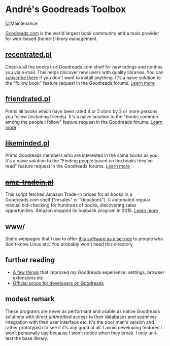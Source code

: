 # André's Goodreads Toolbox

![Maintenance](https://img.shields.io/maintenance/yes/2018.svg)

[Goodreads.com](http://www.goodreads.com/) is the world largest book community 
and a tools provider for web-based (home-)library management.


## [recentrated.pl](recentrated.md)

Checks all the books in a Goodreads.com shelf for new ratings and notifies you
via e-mail. This helps discover new users with quality libraries.
You can [subscribe there](https://andre-st.github.io/goodreads/) if you don't
want to install anything.
It's a naive solution to the "follow book" feature request in the Goodreads forums. 
[Learn more](recentrated.md)


## [friendrated.pl](friendrated.md)

Prints all books which have been rated 4 or 5 stars by 3 or more persons you
follow (including friends). It's a naive solution to the "books common
among the people I follow" feature request in the Goodreads forums.
[Learn more](friendrated.md)


## [likeminded.pl](likeminded.md)

Prints Goodreads members who are interested in the same books as you.
It's a naive solution to the "Finding people based on the books they've read"
feature request in the Goodreads forums.
[Learn more](likeminded.md)


## ~~[amz-tradein.pl](amz-tradein.md)~~

This script fetched Amazon Trade-In prices for all books in a Goodreads.com
shelf ("resales" or "donations"). It automated regular manual bid-checking for 
hundreds of books, discovering sales opportunities. Amazon stopped its buyback 
program in 2015.
[Learn more](amz-tradein.md)


## www/

Static webpages that I use to offer [this software as a service](https://andre-st.github.io/goodreads/) 
to people who don't know Linux etc. You probably won't need this directory.


## further reading 

- [A few things](GOODTIPS.md) that improved my Goodreads experience: settings, browser extensions etc.
- [Official group for developers on Goodreads](https://www.goodreads.com/group/show/8095-goodreads-developers)


## modest remark

These programs are never as performant and usable as native Goodreads solutions
with direct _unthrottled_ access to their databases and seamless integration 
with their user interface etc. It's the poor man's version and rather prototypish to see 
if it's any good at all. 
I avoid developing features I won’t personally use because I won’t notice when they break.
I only unit-test the base library.
